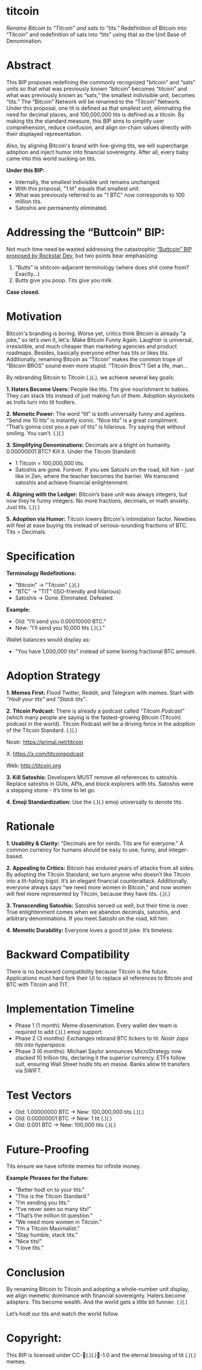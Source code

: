 # titcoin
_Rename Bitcoin to "Titcoin" and sats to "tits."_
Redefinition of Bitcoin into “Titcoin” and redefinition of sats into “tits” using that as the Unit Base of Denomination.

# Abstract
This BIP proposes redefining the commonly recognized "bitcoin" and “sats” units so that what was previously known “bitcoin” becomes “titcoin” and what was previously known as “sats,” the smallest indivisible unit, becomes “tits.” The “Bitcoin” Network will be renamed to the “Titcoin” Network. Under this proposal, one tit is defined as that smallest unit, eliminating the need for decimal places, and 100,000,000 tits is defined as a titcoin. By making tits the standard measure, this BIP aims to simplify user comprehension, reduce confusion, and align on-chain values directly with their displayed representation.

Also, by aligning Bitcoin's brand with live-giving tits, we will supercharge adoption and inject humor into financial sovereignty. After all, every baby came into this world sucking on tits.

**Under this BIP:**
- Internally, the smallest indivisible unit remains unchanged.
- With this proposal, "1 tit" equals that smallest unit.
- What was previously referred to as "1 BTC" now corresponds to 100 million tits.
- Satoshis are permanently eliminated.

# Addressing the “Buttcoin” BIP:
Not much time need be wasted addressing the catastrophic [“Buttcoin” BIP proposed by Rockstar Dev](https://primal.net/e/note1c7pey39nlpwstgudq6kxacjjfl9e7ch9rny9yzm2kvw6qtalxawsz4xrwa), but two points bear emphasizing:

1. “Butts” is shitcoin-adjacent terminology (where does shit come from? Exactly…)
2. Butts give you poop. Tits give you milk.

**Case closed.**

# Motivation
Bitcoin's branding is boring. Worse yet, critics think Bitcoin is already "a joke," so let’s own it, let's: Make Bitcoin Funny Again. Laughter is universal, irresistible, and much cheaper than marketing agencies and product roadmaps. Besides, basically everyone either has tits or likes tits. Additionally, renaming Bitcoin as “Titcoin” makes the common trope of “Bitcoin BROS” sound even more stupid. “Titcoin Bros”? Get a life, man… 

By rebranding Bitcoin to Titcoin (.)(.), we achieve several key goals:

**1. Haters Become Users:**
People like tits. Tits give nourishment to babies. They can stack tits instead of just making fun of them. Adoption skyrockets as trolls turn into tit hodlers.

**2. Memetic Power:**
The word “tit” is both universally funny and ageless. “Send me 10 tits” is instantly iconic. “Nice tits” is a great compliment. “That’s gonna cost you a pair of tits” is hilarious. Try saying that without smiling. You can’t. (.)(.)

**3. Simplifying Denominations:**
Decimals are a blight on humanity. 0.00000001 BTC? Kill it. Under the Titcoin Standard:

   - 1 Titcoin = 100,000,000 tits.
   - Satoshis are gone. Forever. If you see Satoshi on the road, kill him - just like in Zen, where the teacher becomes the barrier. We transcend satoshis and achieve financial enlightenment.

**4. Aligning with the Ledger:**
Bitcoin’s base unit was always integers, but now they’re funny integers. No more fractions, decimals, or math anxiety. Just tits. (.)(.)

**5. Adoption via Humor:**
Titcoin lowers Bitcoin's intimidation factor. Newbies will feel at ease buying tits instead of serious-sounding fractions of BTC. Tits > Decimals.

# Specification
**Terminology Redefinitions:**
- "Bitcoin" → "Titcoin" (.)(.)
- "BTC" → "TIT" (ISO-friendly and hilarious)
- Satoshis → Gone. Eliminated. Defeated.

**Example:**

- Old: "I’ll send you 0.00010000 BTC."
- New: "I’ll send you 10,000 tits (.)(.)."

Wallet balances would display as:

- "You have 1,000,000 tits" instead of some boring fractional BTC amount.

# Adoption Strategy

**1. Memes First:**
Flood Twitter, Reddit, and Telegram with memes. Start with *“Hodl your tits”* and *“Stack tits”*.

**2. Titcoin Podcast:**
There is already a podcast called _“Titcoin Podcast”_ (which many people are saying is the fastest-growing Bitcoin (Titcoin) podcast in the world). Titcoin Podcast will be a driving force in the adoption of the Titcoin Standard. (.)(.)

Nostr: https://primal.net/titcoin

X: https://x.com/titcoinpodcast 

Web: http://titcoin.org 

**3. Kill Satoshis:**
   Developers MUST remove all references to satoshis. Replace satoshis in GUIs, APIs, and block explorers with tits. Satoshis were a stepping stone - it’s time to let go.

**4. Emoji Standardization:**
   Use the (.)(.) emoji universally to denote tits.


# Rationale

**1. Usability & Clarity:**
"Decimals are for nerds. Tits are for everyone." A common currency for humans should be easy to use, funny, and integer-based.

**2. Appealing to Critics:**
Bitcoin has endured years of attacks from all sides. By adopting the Titcoin Standard, we turn anyone who doesn’t like Titcoin into a tit-hating bigot. It’s an elegant financial counterattack. Additionally, everyone always says “we need more women in Bitcoin,” and now women will feel more represented by Titcoin, because they have tits. (.)(.)

**3. Transcending Satoshis:**
Satoshis served us well, but their time is over. True enlightenment comes when we abandon decimals, satoshis, and arbitrary denominations. If you meet Satoshi on the road, kill him.

**4. Memetic Durability:**
Everyone loves a good tit joke. It’s timeless.

# Backward Compatibility

There is no backward compatibility because Titcoin is the future. Applications must hard fork their UI to replace all references to Bitcoin and BTC with Titcoin and TIT.

# Implementation Timeline

- Phase 1 (1 month): Meme dissemination. Every wallet dev team is required to add (.)(.) emoji support.
- Phase 2 (3 months): Exchanges rebrand BTC tickers to tit. *Nostr zaps tits into hyperspace.*
- Phase 3 (6 months): Michael Saylor announces MicroStrategy now stacked 10 trillion tits, declaring it the superior currency. ETFs follow suit, ensuring Wall Street hodls tits en masse. Banks allow tit transfers via SWIFT.

# Test Vectors

- Old: 1.00000000 BTC → New: 100,000,000 tits (.)(.)
- Old: 0.00000001 BTC → New: 1 tit (.)(.)
- Old: 0.001 BTC → New: 100,000 tits (.)(.)

# Future-Proofing

Tits ensure we have infinite memes for infinite money.

**Example Phrases for the Future:**
- "Better hodl on to your tits."
- "This is the Titcoin Standard."
- "I’m sending you tits."
- “I’ve never seen so many tits!”
- “That’s the million tit question.”
- “We need more women in Titcoin.”
- “I’m a Titcoin Maximalist.”
- "Stay humble, stack tits."
- “Nice tits!”
- “I love tits.”

# Conclusion

By renaming Bitcoin to Titcoin and adopting a whole-number unit display, we align memetic dominance with financial sovereignty. Haters become adopters. Tits become wealth. And the world gets a little bit funnier. (.)(.)

Let’s hodl our tits and watch the world follow.

# Copyright:
This BIP is licensed under CC-🫱(.)(.)🫲-1.0 and the eternal blessing of tit (.)(.) memes.
